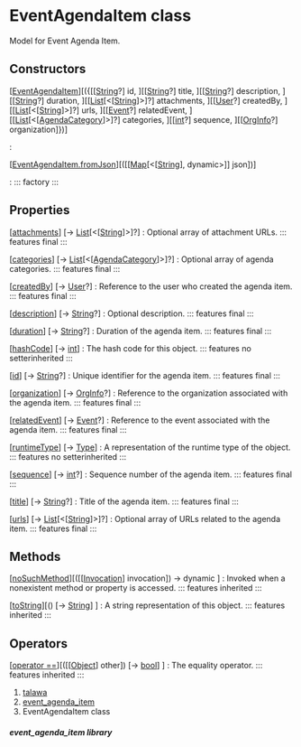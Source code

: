 
<div>

# EventAgendaItem class

</div>


Model for Event Agenda Item.



## Constructors

[[EventAgendaItem](../models_events_event_agenda_item/EventAgendaItem/EventAgendaItem.html)][({[[[String](https://api.flutter.dev/flutter/dart-core/String-class.html)?] id, ][[[String](https://api.flutter.dev/flutter/dart-core/String-class.html)?] title, ][[[String](https://api.flutter.dev/flutter/dart-core/String-class.html)?] description, ][[[String](https://api.flutter.dev/flutter/dart-core/String-class.html)?] duration, ][[[List](https://api.flutter.dev/flutter/dart-core/List-class.html)[\<[[String](https://api.flutter.dev/flutter/dart-core/String-class.html)]\>]?] attachments, ][[[User](../models_user_user_info/User-class.html)?] createdBy, ][[[List](https://api.flutter.dev/flutter/dart-core/List-class.html)[\<[[String](https://api.flutter.dev/flutter/dart-core/String-class.html)]\>]?] urls, ][[[Event](../models_events_event_model/Event-class.html)?] relatedEvent, ][[[List](https://api.flutter.dev/flutter/dart-core/List-class.html)[\<[[AgendaCategory](../models_events_event_agenda_category/AgendaCategory-class.html)]\>]?] categories, ][[[int](https://api.flutter.dev/flutter/dart-core/int-class.html)?] sequence, ][[[OrgInfo](../models_organization_org_info/OrgInfo-class.html)?] organization]})]

:   

[[EventAgendaItem.fromJson](../models_events_event_agenda_item/EventAgendaItem/EventAgendaItem.fromJson.html)][([[[Map](https://api.flutter.dev/flutter/dart-core/Map-class.html)[\<[[String](https://api.flutter.dev/flutter/dart-core/String-class.html)], dynamic\>]] json])]

:   ::: 
    factory
    :::



## Properties

[[attachments](../models_events_event_agenda_item/EventAgendaItem/attachments.html)] [→ [List](https://api.flutter.dev/flutter/dart-core/List-class.html)[\<[[String](https://api.flutter.dev/flutter/dart-core/String-class.html)]\>]?]
:   Optional array of attachment URLs.
    ::: features
    final
    :::

[[categories](../models_events_event_agenda_item/EventAgendaItem/categories.html)] [→ [List](https://api.flutter.dev/flutter/dart-core/List-class.html)[\<[[AgendaCategory](../models_events_event_agenda_category/AgendaCategory-class.html)]\>]?]
:   Optional array of agenda categories.
    ::: features
    final
    :::

[[createdBy](../models_events_event_agenda_item/EventAgendaItem/createdBy.html)] [→ [User](../models_user_user_info/User-class.html)?]
:   Reference to the user who created the agenda item.
    ::: features
    final
    :::

[[description](../models_events_event_agenda_item/EventAgendaItem/description.html)] [→ [String](https://api.flutter.dev/flutter/dart-core/String-class.html)?]
:   Optional description.
    ::: features
    final
    :::

[[duration](../models_events_event_agenda_item/EventAgendaItem/duration.html)] [→ [String](https://api.flutter.dev/flutter/dart-core/String-class.html)?]
:   Duration of the agenda item.
    ::: features
    final
    :::

[[hashCode](https://api.flutter.dev/flutter/dart-core/Object/hashCode.html)] [→ [int](https://api.flutter.dev/flutter/dart-core/int-class.html)]
:   The hash code for this object.
    ::: features
    no setterinherited
    :::

[[id](../models_events_event_agenda_item/EventAgendaItem/id.html)] [→ [String](https://api.flutter.dev/flutter/dart-core/String-class.html)?]
:   Unique identifier for the agenda item.
    ::: features
    final
    :::

[[organization](../models_events_event_agenda_item/EventAgendaItem/organization.html)] [→ [OrgInfo](../models_organization_org_info/OrgInfo-class.html)?]
:   Reference to the organization associated with the agenda item.
    ::: features
    final
    :::

[[relatedEvent](../models_events_event_agenda_item/EventAgendaItem/relatedEvent.html)] [→ [Event](../models_events_event_model/Event-class.html)?]
:   Reference to the event associated with the agenda item.
    ::: features
    final
    :::

[[runtimeType](https://api.flutter.dev/flutter/dart-core/Object/runtimeType.html)] [→ [Type](https://api.flutter.dev/flutter/dart-core/Type-class.html)]
:   A representation of the runtime type of the object.
    ::: features
    no setterinherited
    :::

[[sequence](../models_events_event_agenda_item/EventAgendaItem/sequence.html)] [→ [int](https://api.flutter.dev/flutter/dart-core/int-class.html)?]
:   Sequence number of the agenda item.
    ::: features
    final
    :::

[[title](../models_events_event_agenda_item/EventAgendaItem/title.html)] [→ [String](https://api.flutter.dev/flutter/dart-core/String-class.html)?]
:   Title of the agenda item.
    ::: features
    final
    :::

[[urls](../models_events_event_agenda_item/EventAgendaItem/urls.html)] [→ [List](https://api.flutter.dev/flutter/dart-core/List-class.html)[\<[[String](https://api.flutter.dev/flutter/dart-core/String-class.html)]\>]?]
:   Optional array of URLs related to the agenda item.
    ::: features
    final
    :::



## Methods

[[noSuchMethod](https://api.flutter.dev/flutter/dart-core/Object/noSuchMethod.html)][([[[Invocation](https://api.flutter.dev/flutter/dart-core/Invocation-class.html)] invocation]) → dynamic ]
:   Invoked when a nonexistent method or property is accessed.
    ::: features
    inherited
    :::

[[toString](https://api.flutter.dev/flutter/dart-core/Object/toString.html)][() [→ [String](https://api.flutter.dev/flutter/dart-core/String-class.html)] ]
:   A string representation of this object.
    ::: features
    inherited
    :::



## Operators

[[operator ==](https://api.flutter.dev/flutter/dart-core/Object/operator_equals.html)][([[[Object](https://api.flutter.dev/flutter/dart-core/Object-class.html)] other]) [→ [bool](https://api.flutter.dev/flutter/dart-core/bool-class.html)] ]
:   The equality operator.
    ::: features
    inherited
    :::







1.  [talawa](../index.html)
2.  [event_agenda_item](../models_events_event_agenda_item/)
3.  EventAgendaItem class

##### event_agenda_item library







